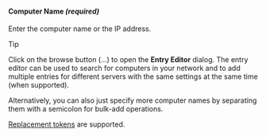 #### Computer Name *(required)*  
Enter the computer name or the IP address.

> [!Tip]
> Click on the browse button (...) to open the **Entry Editor** dialog. The entry editor can be used to search for computers in your network and to add multiple entries for different servers with the same settings at the same time (when supported).  
> 
> Alternatively, you can also just specify more computer names by separating them with a semicolon for bulk-add operations.
> 
> [Replacement tokens](xref:royalts_advanced_tokens) are supported.